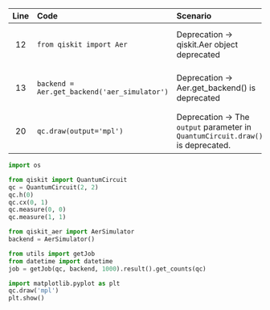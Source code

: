 | Line | Code | Scenario | Scenario Id | Reference | Artifact | Refactoring |
| :--: | :--- | :------- | :---------: | :-------: | :------- | :---------- |
| 12 | `from qiskit import Aer` | Deprecation -> qiskit.Aer object deprecated | f4629adb-1cfe-4469-9df9-d8d0172ab667 | 6 | qiskit.Aer | `from qiskit_aer import Aer` |
| 13 | `backend = Aer.get_backend('aer_simulator')` | Deprecation -> Aer.get_backend() is deprecated | c2c72864-60b6-4a05-8ba8-ea04f14a65c0 | 37 | Aer.get_backend | `backend = AerSimulator()` |
| 20 | `qc.draw(output='mpl')` | Deprecation -> The `output` parameter in `QuantumCircuit.draw()` is deprecated. | a91cddb8-117c-4f41-b0d7-c62c7280f09b | * | QuantumCircuit.draw | `qc.draw('mpl')` |


```python
import os

from qiskit import QuantumCircuit
qc = QuantumCircuit(2, 2)
qc.h(0)
qc.cx(0, 1)
qc.measure(0, 0)
qc.measure(1, 1)

from qiskit_aer import AerSimulator
backend = AerSimulator()

from utils import getJob
from datetime import datetime
job = getJob(qc, backend, 1000).result().get_counts(qc)

import matplotlib.pyplot as plt
qc.draw('mpl')
plt.show()
```